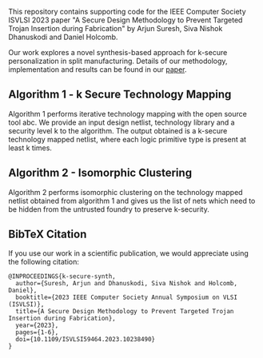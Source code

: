 This repository contains supporting code for the IEEE Computer Society ISVLSI 2023 paper "A Secure Design Methodology to Prevent Targeted Trojan Insertion during Fabrication" by Arjun Suresh, Siva Nishok Dhanuskodi and Daniel Holcomb. 

Our work explores a novel synthesis-based approach for k-secure personalization in split manufacturing. Details of our methodology, implementation and results can be found in our [paper](https://github.com/danholcomb/supply-chain-security/blob/cb6d792a40a84d2419d23491421ac05d60dff282/k-secure-synth/paper.pdf).

## Algorithm 1 - k Secure Technology Mapping
Algorithm 1 performs iterative technology mapping with the open source tool abc. We provide an input design netlist, technology library and a security level k to the algorithm. The output obtained is a k-secure technology mapped netlist, where each logic primitive type is present at least k times.

## Algorithm 2 - Isomorphic Clustering
Algorithm 2 performs isomorphic clustering on the technology mapped netlist obtained from algorithm 1 and gives us the list of nets which need to be hidden from the untrusted foundry to preserve k-security. 

## BibTeX Citation

If you use our work in a scientific publication, we would appreciate using the following citation:

```
@INPROCEEDINGS{k-secure-synth,
  author={Suresh, Arjun and Dhanuskodi, Siva Nishok and Holcomb, Daniel},
  booktitle={2023 IEEE Computer Society Annual Symposium on VLSI (ISVLSI)}, 
  title={A Secure Design Methodology to Prevent Targeted Trojan Insertion during Fabrication}, 
  year={2023},
  pages={1-6},
  doi={10.1109/ISVLSI59464.2023.10238490}
}
```
